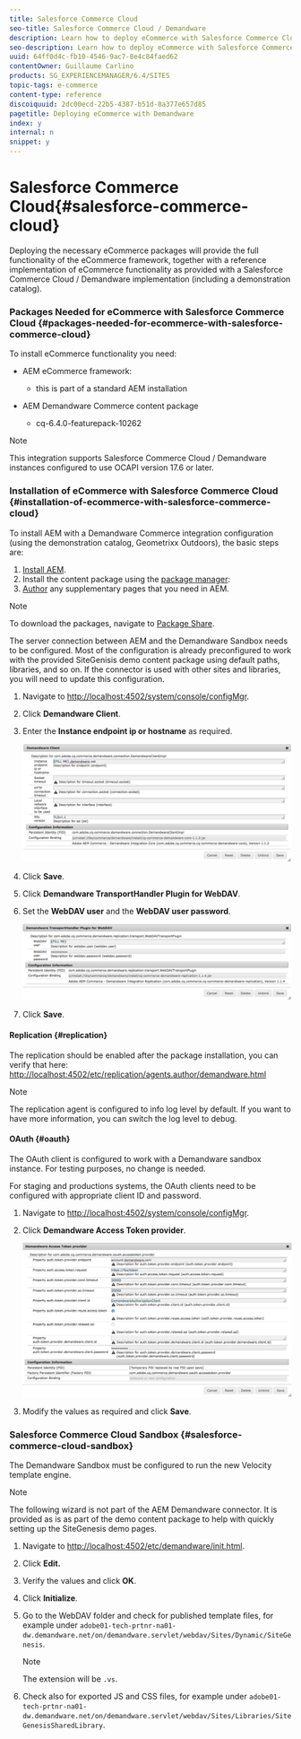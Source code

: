 ```yaml
---
title: Salesforce Commerce Cloud
seo-title: Salesforce Commerce Cloud / Demandware
description: Learn how to deploy eCommerce with Salesforce Commerce Cloud / Demandware.
seo-description: Learn how to deploy eCommerce with Salesforce Commerce Cloud / Demandware.
uuid: 64ff0d4c-fb10-4546-9ac7-8e4c84faed62
contentOwner: Guillaume Carlino
products: SG_EXPERIENCEMANAGER/6.4/SITES
topic-tags: e-commerce
content-type: reference
discoiquuid: 2dc00ecd-22b5-4387-b51d-8a377e657d85
pagetitle: Deploying eCommerce with Demandware
index: y
internal: n
snippet: y
---
```


# Salesforce Commerce Cloud{#salesforce-commerce-cloud}

Deploying the necessary eCommerce packages will provide the full functionality of the eCommerce framework, together with a reference implementation of eCommerce functionality as provided with a Salesforce Commerce Cloud / Demandware implementation (including a demonstration catalog).

### Packages Needed for eCommerce with Salesforce Commerce Cloud {#packages-needed-for-ecommerce-with-salesforce-commerce-cloud}

To install eCommerce functionality you need:

* AEM eCommerce framework:

    * this is part of a standard AEM installation

* AEM Demandware Commerce content package

    * cq-6.4.0-featurepack-10262

>[!NOTE]
>
>This integration supports Salesforce Commerce Cloud / Demandware instances configured to use OCAPI version 17.6 or later.

### Installation of eCommerce with Salesforce Commerce Cloud {#installation-of-ecommerce-with-salesforce-commerce-cloud}

To install AEM with a Demandware Commerce integration configuration (using the demonstration catalog, Geometrixx Outdoors), the basic steps are:

1. [Install AEM](../../../sites/deploying/using/deploy.md).
1. Install the content package using the [package manager](../../../sites/administering/using/package-manager.md):
1. [Author](../../../sites/authoring/using/page-authoring.md) any supplementary pages that you need in AEM.

>[!NOTE]
>
>To download the packages, navigate to [Package Share](../../../sites/administering/using/package-manager.md#packageshare).

The server connection between AEM and the Demandware Sandbox needs to be configured. Most of the configuration is already preconfigured to work with the provided SiteGenisis demo content package using default paths, libraries, and so on. If the connector is used with other sites and libraries, you will need to update this configuration.

1. Navigate to [http://localhost:4502/system/console/configMgr](http://localhost:4502/system/console/configMgr).
1. Click **Demandware Client**.
1. Enter the **Instance endpoint ip or hostname** as required.

   ![](assets/chlimage_1-95.png)

1. Click **Save**.
1. Click **Demandware TransportHandler Plugin for WebDAV**.
1. Set the **WebDAV user** and the **WebDAV user password**.

   ![](assets/chlimage_1-96.png)

1. Click **Save**.

#### Replication {#replication}

The replication should be enabled after the package installation, you can verify that here: [http://localhost:4502/etc/replication/agents.author/demandware.html](http://localhost:4502/etc/replication/agents.author/demandware.html)

>[!NOTE]
>
>The replication agent is configured to info log level by default. If you want to have more information, you can switch the log level to debug.

#### OAuth {#oauth}

The OAuth client is configured to work with a Demandware sandbox instance. For testing purposes, no change is needed.

For staging and productions systems, the OAuth clients need to be configured with appropriate client ID and password.

1. Navigate to [http://localhost:4502/system/console/configMgr](http://localhost:4502/system/console/configMgr).
1. Click **Demandware Access Token provider**.

   ![](assets/chlimage_1-97.png)

1. Modify the values as required and click **Save**.

### Salesforce Commerce Cloud Sandbox {#salesforce-commerce-cloud-sandbox}

The Demandware Sandbox must be configured to run the new Velocity template engine.

>[!NOTE]
>
>The following wizard is not part of the AEM Demandware connector. It is provided as is as part of the demo content package to help with quickly setting up the SiteGenesis demo pages.

1. Navigate to [http://localhost:4502/etc/demandware/init.html](http://localhost:4502/etc/demandware/init.html).
1. Click **Edit.**
1. Verify the values and click **OK**.
1. Click **Initialize**.
1. Go to the WebDAV folder and check for published template files, for example under `adobe01-tech-prtnr-na01-dw.demandware.net/on/demandware.servlet/webdav/Sites/Dynamic/SiteGenesis`.

   >[!NOTE]
   >
   >The extension will be `.vs`.

1. Check also for exported JS and CSS files, for example under `adobe01-tech-prtnr-na01-dw.demandware.net/on/demandware.servlet/webdav/Sites/Libraries/SiteGenesisSharedLibrary`.

